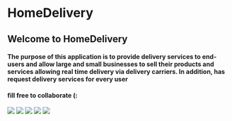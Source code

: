 # HomeDelivery

<h2>Welcome to HomeDelivery</h2>
<h4>The purpose of this application is to provide delivery services to end-users and allow large and small businesses to sell their products and services allowing real time delivery via delivery carriers. In addition, has request delivery services for every user</h4>
<h4>fill free to collaborate (:</h4>
<image src="https://github.com/PivaRos/HomeDelivery/assets/71174379/7b50f532-4157-41b9-a609-a6543fd1b0e1"/>
<image src="https://github.com/PivaRos/HomeDelivery/assets/71174379/5b01bd31-819f-4de1-a915-0a5cc96f782b"/>
<image src="https://github.com/PivaRos/HomeDelivery/assets/71174379/7ee23640-6246-4dba-af84-691790273e82"/>
<image src="https://github.com/PivaRos/HomeDelivery/assets/71174379/944c304f-d7e4-41bf-baf3-530b644ce56d"/>
<image src="https://github.com/PivaRos/HomeDelivery/assets/71174379/6d8812b0-021e-4972-b927-dc8c0e33aa36"/>

